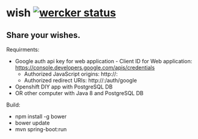 wish
[![wercker status](https://app.wercker.com/status/56ccfe87d0f58f21790485fb00f0582c/s/master "wercker status")](https://app.wercker.com/project/byKey/56ccfe87d0f58f21790485fb00f0582c)
====
Share your wishes.
----
Requirments:
- Google auth api key for web application - Client ID for Web application: https://console.developers.google.com/apis/credentials
  - Authorized JavaScript origins: http://<host>:<port>
  - Authorized redirect URIs: http://<host>:<port>/auth/google
- Openshift DIY app with PostgreSQL DB
- OR other computer with Java 8 and PostgreSQL DB

Build:
- npm install -g bower
- bower update
- mvn spring-boot:run
